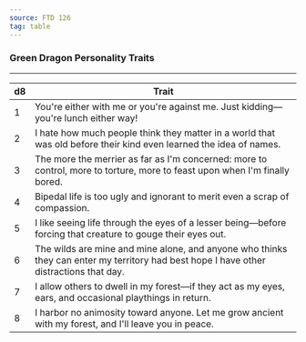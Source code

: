 ```yaml
---
source: FTD 126
tag: table
---
```


### Green Dragon Personality Traits
---
|d8|Trait|
|----|------------|
|1|You're either with me or you're against me. Just kidding—you're lunch either way!|
|2|I hate how much people think they matter in a world that was old before their kind even learned the idea of names.|
|3|The more the merrier as far as I'm concerned: more to control, more to torture, more to feast upon when I'm finally bored.|
|4|Bipedal life is too ugly and ignorant to merit even a scrap of compassion.|
|5|I like seeing life through the eyes of a lesser being—before forcing that creature to gouge their eyes out.|
|6|The wilds are mine and mine alone, and anyone who thinks they can enter my territory had best hope I have other distractions that day.|
|7|I allow others to dwell in my forest—if they act as my eyes, ears, and occasional playthings in return.|
|8|I harbor no animosity toward anyone. Let me grow ancient with my forest, and I'll leave you in peace.|
